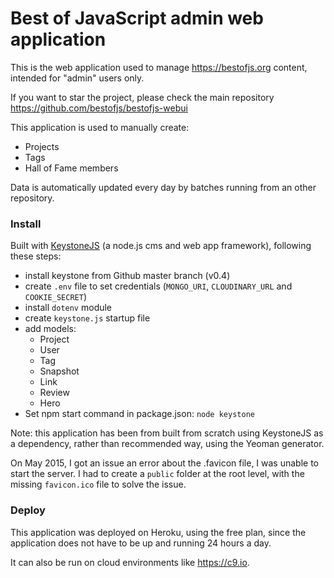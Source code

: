 # Best of JavaScript admin web application

This is the web application used to manage https://bestofjs.org content, intended for "admin" users only.

If you want to star the project, please check the main repository https://github.com/bestofjs/bestofjs-webui

This application is used to manually create:

- Projects
- Tags
- Hall of Fame members

Data is automatically updated every day by batches running from an other repository.

### Install

Built with [KeystoneJS](http://www.keystonejs.com/) (a node.js cms and web app framework), following these steps:

- install keystone from Github master branch (v0.4)
- create `.env` file to set credentials (`MONGO_URI`, `CLOUDINARY_URL` and `COOKIE_SECRET`)
- install `dotenv` module
- create `keystone.js` startup file
- add models:
  - Project
  - User
  - Tag
  - Snapshot
  - Link
  - Review
  - Hero
- Set npm start command in package.json: `node keystone`

Note: this application has been from built from scratch using KeystoneJS as a dependency, rather than recommended way, using the Yeoman generator.

On May 2015, I got an issue an error about the .favicon file, I was unable to start the server.
I had to create a `public` folder at the root level, with the missing `favicon.ico` file to solve the issue.

### Deploy

This application was deployed on Heroku, using the free plan, since the application does not have to be up and running 24 hours a day.

It can also be run on cloud environments like https://c9.io.
